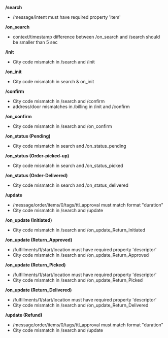 **/search**
- /message/intent must have required property 'item'

**/on_search**
- context/timestamp difference between /on_search and /search should be smaller than 5 sec

**/init**
- City code mismatch in /search and /init

**/on_init**
- City code mismatch in search & on_init

**/confirm**
- City code mismatch in /search and /confirm
- address/door mismatches in /billing in /init and /confirm

**/on_confirm**
- City code mismatch in /search and /on_confirm

**/on_status (Pending)**
- City code mismatch in search and /on_status_pending

**/on_status (Order-picked-up)**
- City code mismatch in search and /on_status_picked

**/on_status (Order-Delivered)**
- City code mismatch in search and /on_status_delivered

**/update**
- /message/order/items/0/tags/ttl_approval must match format "duration"
- City code mismatch in /search and /update

**/on_update (Initiated)**
- City code mismatch in /search and /on_update_Return_Initiated

**/on_update (Return_Approved)**
- /fulfillments/1/start/location must have required property 'descriptor'
- City code mismatch in /search and /on_update_Return_Approved

**/on_update (Return_Picked)**
- /fulfillments/1/start/location must have required property 'descriptor'
- City code mismatch in /search and /on_update_Return_Picked

**/on_update (Return_Delivered)**
- /fulfillments/1/start/location must have required property 'descriptor'
- City code mismatch in /search and /on_update_Return_Delivered

**/update (Refund)**
- /message/order/items/0/tags/ttl_approval must match format "duration"
- City code mismatch in /search and /update

